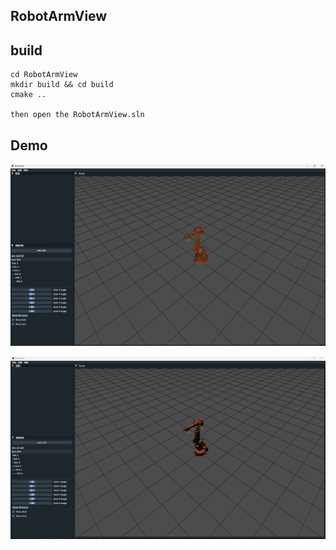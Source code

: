 ## RobotArmView

## build

```shell
cd RobotArmView
mkdir build && cd build
cmake ..

then open the RobotArmView.sln
```

## Demo

![image-20241214023126978](pic/demo.png)

![image-20241214023126978](pic/demo.gif)